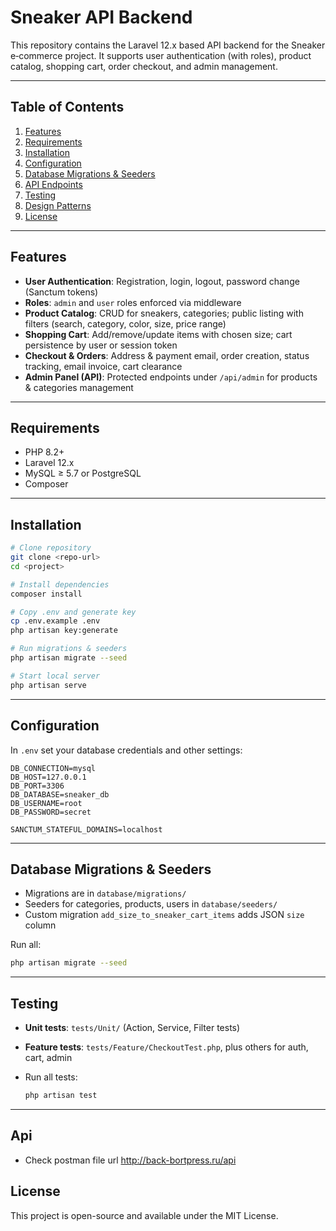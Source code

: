 # Sneaker API Backend

This repository contains the Laravel 12.x based API backend for the Sneaker e‑commerce project. It supports user authentication (with roles), product catalog, shopping cart, order checkout, and admin management.

---

## Table of Contents

1. [Features](#features)
2. [Requirements](#requirements)
3. [Installation](#installation)
4. [Configuration](#configuration)
5. [Database Migrations & Seeders](#database-migrations--seeders)
6. [API Endpoints](#api-endpoints)
7. [Testing](#testing)
8. [Design Patterns](#design-patterns)
9. [License](#license)

---

## Features

* **User Authentication**: Registration, login, logout, password change (Sanctum tokens)
* **Roles**: `admin` and `user` roles enforced via middleware
* **Product Catalog**: CRUD for sneakers, categories; public listing with filters (search, category, color, size, price range)
* **Shopping Cart**: Add/remove/update items with chosen size; cart persistence by user or session token
* **Checkout & Orders**: Address & payment email, order creation, status tracking, email invoice, cart clearance
* **Admin Panel (API)**: Protected endpoints under `/api/admin` for products & categories management

---

## Requirements

* PHP 8.2+
* Laravel 12.x
* MySQL ≥ 5.7 or PostgreSQL
* Composer

---

## Installation

```bash
# Clone repository
git clone <repo-url>
cd <project>

# Install dependencies
composer install

# Copy .env and generate key
cp .env.example .env
php artisan key:generate

# Run migrations & seeders
php artisan migrate --seed

# Start local server
php artisan serve
```

---

## Configuration

In `.env` set your database credentials and other settings:

```dotenv
DB_CONNECTION=mysql
DB_HOST=127.0.0.1
DB_PORT=3306
DB_DATABASE=sneaker_db
DB_USERNAME=root
DB_PASSWORD=secret

SANCTUM_STATEFUL_DOMAINS=localhost
```

---

## Database Migrations & Seeders

* Migrations are in `database/migrations/`
* Seeders for categories, products, users in `database/seeders/`
* Custom migration `add_size_to_sneaker_cart_items` adds JSON `size` column

Run all:

```bash
php artisan migrate --seed
```

---



## Testing

* **Unit tests**: `tests/Unit/` (Action, Service, Filter tests)
* **Feature tests**: `tests/Feature/CheckoutTest.php`, plus others for auth, cart, admin
* Run all tests:

  ```bash
  php artisan test
  ```

---
## Api
* Check postman file url http://back-bortpress.ru/api

## License

This project is open-source and available under the MIT License.
